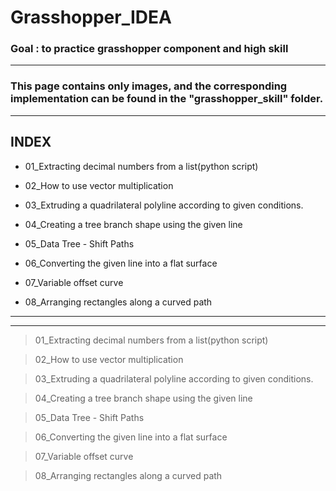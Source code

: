 # Grasshopper_IDEA

### Goal : to practice grasshopper component and high skill 



---



### This page contains only images, and the corresponding implementation can be found in the **"grasshopper_skill"** folder.


---
## INDEX

* 01_Extracting decimal numbers from a list(python script)


* 02_How to use vector multiplication 

* 03_Extruding a quadrilateral polyline according to given conditions.

* 04_Creating a tree branch shape using the given line

* 05_Data Tree - Shift Paths

* 06_Converting the given line into a flat surface

* 07_Variable offset curve

* 08_Arranging rectangles along a curved path

---
-------



> 01_Extracting decimal numbers from a list(python script)


> 02_How to use vector multiplication

> 03_Extruding a quadrilateral polyline according to given conditions.

> 04_Creating a tree branch shape using the given line

> 05_Data Tree - Shift Paths

> 06_Converting the given line into a flat surface

> 07_Variable offset curve

> 08_Arranging rectangles along a curved path